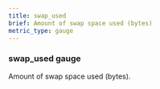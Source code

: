 ```yaml
---
title: swap_used
brief: Amount of swap space used (bytes)
metric_type: gauge
---
```

### swap_used gauge

Amount of swap space used (bytes).